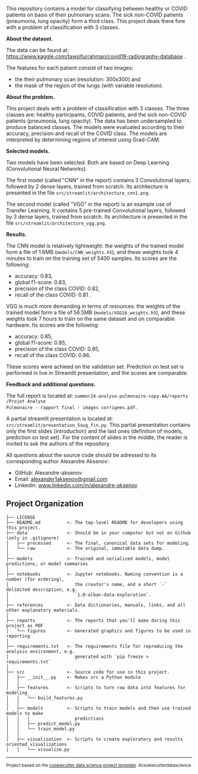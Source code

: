 This repository contains a model for classifying between healthy or COVID patients on basis of their pulmonary scans. The sick non-COVID patients (pneumonia, lung opacity) form a third class. This project deals there fore with a problem of classification with 3 classes.

<b>About the dataset.</b>

The data can be found at: https://www.kaggle.com/tawsifurrahman/covid19-radiography-database .

The features for each patient consist of two images:
* the their pulmonary scan (resolution: 300x300) and
* the mask of the region of the lungs (with variable resolution).

<b>About the problem.</b>

This project deals with a problem of classification with 3 classes. The three classes are: healthy participants, COVID patients, and the sick non-COVID patients (pneumonia, lung opacity). The data has been undersampled to produce balanced classes. The models were evaluated according to their accuracy, precision and recall of the COVID class. The models are interpreted by determining regions of interest using Grad-CAM. 

<b>Selected models.</b>

Two models have been selected. Both are based on Deep Learning (Convolutional Neural Networks).

The first model (called "CNN" in the report) contains 3 Convolutional layers, followed by 2 dense layers, trained from scratch. Its 
architecture is presented in the file <code>src/streamlit/architecture_cnn1.png</code>.

The second model (called "VGG" in the report) is an example use of Transfer Learning. It contains 5 pre-trained Convolutional layers, followed by 3 dense layers, trained from scratch. Its 
architecture is presented in the file <code>src/streamlit/architecture_vgg.png</code>.

<b>Results.</b>

The CNN model is relatively lightweight: the weights of the trained model form a file of 1.6MB (<code>models/CNN_weights.h5</code>), and these weights took 4 minutes to train on the training set of 5400 samples. Its scores are the following:
* accuracy: 0.83,
* global f1-score: 0.83,
* precision of the class COVID: 0.82,
* recall of the class COVID: 0.81 .

VGG is much more demanding in terms of resources: the weights of the trained model form a file of 56.5MB (<code>models/VGG16_weights.h5</code>), and these weights took 7 hours to train on the same dataset and on comparable hardware. Its scores are the following:
* accuracy: 0.85,
* global f1-score: 0.85,
* precision of the class COVID: 0.85,
* recall of the class COVID: 0.86.

These scores were achieed on the validation set. Prediction on test set is performed in live in Streamlit presentation, and the scores are comparable.

<b>Feedback and additional questions.</b>

The full report is located at: <code>summer24-analyse-pulmonaire-copy-AA/reports /Projet Analyse Pulmonaire - rapport final - images corrigees.pdf</code>.

A partial streamlit presentation is located at: <code>src/streamlit/presentation_5aug_fin.py</code>. This partial presentation contains only the first slides (introduction) and the last ones (definition of models, prediction on test set). For the content of slides in the middle, the reader is invited to ask the authors of the repository.

All questions about the source code should be adressed to its corresponding author Alexandre Aksenov:
* GitHub: Alexandre-aksenov
* Email: alexander1aksenov@gmail.com
* Linkedin: www.linkedin.com/in/alexandre-aksenov

Project Organization
------------

    ├── LICENSE
    ├── README.md          <- The top-level README for developers using this project.
    ├── data               <- Should be in your computer but not on Github (only in .gitignore)
    │   ├── processed      <- The final, canonical data sets for modeling.
    │   └── raw            <- The original, immutable data dump.
    │
    ├── models             <- Trained and serialized models, model predictions, or model summaries
    │
    ├── notebooks          <- Jupyter notebooks. Naming convention is a number (for ordering),
    │                         the creator's name, and a short `-` delimited description, e.g.
    │                         `1.0-alban-data-exploration`.
    │
    ├── references         <- Data dictionaries, manuals, links, and all other explanatory materials.
    │
    ├── reports            <- The reports that you'll make during this project as PDF
    │   └── figures        <- Generated graphics and figures to be used in reporting
    │
    ├── requirements.txt   <- The requirements file for reproducing the analysis environment, e.g.
    │                         generated with `pip freeze > requirements.txt`
    │
    ├── src                <- Source code for use in this project.
    │   ├── __init__.py    <- Makes src a Python module
    │   │
    │   ├── features       <- Scripts to turn raw data into features for modeling
    │   │   └── build_features.py
    │   │
    │   ├── models         <- Scripts to train models and then use trained models to make
    │   │   │                 predictions
    │   │   ├── predict_model.py
    │   │   └── train_model.py
    │   │
    │   ├── visualization  <- Scripts to create exploratory and results oriented visualizations
    │   │   └── visualize.py

--------

<p><small>Project based on the <a target="_blank" href="https://drivendata.github.io/cookiecutter-data-science/">cookiecutter data science project template</a>. #cookiecutterdatascience</small></p>
